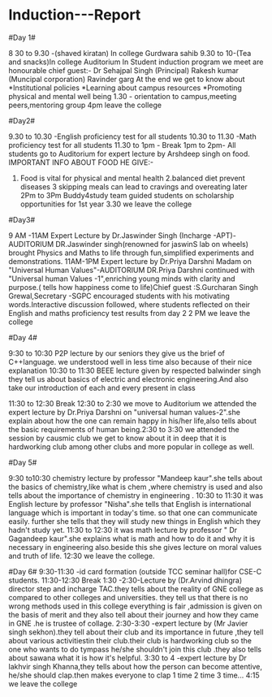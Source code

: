 # Induction---Report
#Day 1#

8 30 to 9.30 -(shaved kiratan) In college Gurdwara sahib
9.30 to 10-(Tea and snacks)In college Auditorium 
In Student induction program we meet are honourable chief guest:-
Dr Sehajpal Singh (Principal)
Rakesh kumar (Muncipal corporation)
Ravinder garg
At the end we get to know about
*Institutional policies
*Learning about campus resources 
*Promoting physical and mental well being 
1.30 - orientation to campus,meeting peers,mentoring group
4pm leave the college


#Day2#

9.30 to 10.30 -English proficiency test for all students 
10.30 to 11.30 -Math proficiency test for all students
11.30 to 1pm - Break
1pm to 2pm- All students go to Auditorium for expert lecture by Arshdeep singh on food.
IMPORTANT INFO ABOUT FOOD HE GIVE:-
1. Food is vital for physical and mental health 
2.balanced diet prevent diseases 
3 skipping meals can lead to cravings and overeating later
2Pm to 3Pm
Buddy4study team guided students on scholarship opportunities for 1st year
3.30 we leave the college 


#Day3#

9 AM -11AM Expert Lecture by Dr.Jaswinder Singh (Incharge -APT)-AUDITORIUM
DR.Jaswinder singh(renowned for jaswinS lab on wheels) brought Physics and Maths to life through fun,simplified experiments and demonstrations.
11AM-1PM
Expert lecture by Dr.Priya Darshni Madam on "Universal Human Values"-AUDITORIUM
DR.Priya Darshni continued with "Universal human Values -1",enriching young minds with clarity and purpose.( tells how happiness come to life)Chief guest :S.Gurcharan Singh Grewal,Secretary -SGPC encouraged students with his motivating words.Interactive discussion followed, where students reflected on their English and maths proficiency test results from day 2
2 PM we leave the college 



#Day 4#

9:30 to 10:30 P2P lecture by our seniors they give us the brief of C++language. we understood well in less time also because of their nice explanation 
10:30 to 11:30 BEEE lecture given by respected balwinder singh they tell us about basics of electric and electronic engineering.And also take our introduction of each and every present in class 

11:30 to 12:30 Break
12:30 to 2:30 we move to Auditorium 
we attended the expert lecture by Dr.Priya Darshni on "universal human values-2".she explain about how the one can remain happy in his/her life,also tells about the basic requirements of human being.2:30 to 3:30 we attended the session by causmic club we get to know about it in deep that it is hardworking club among other clubs and more popular in college as well.


#Day 5# 


9:30 to10:30 chemistry lecture by professor "Mandeep kaur".she tells about the basics of chemistry,like what is chem ,where chemistry is used and also tells about the importance of chemistry in engineering .
10:30 to 11:30 it was English lecture by professor "Nisha".she tells that English is international language which is important in today's time. so that one can communicate easily. further she tells that they will study new things in English which they hadn't study yet.
11:30 to 12:30 it was math lecture by professor " Dr Gagandeep kaur".she explains what is math and how to do it and why it is necessary in engineering also.beside this she gives lecture on moral values and truth of life. 
12:30 we leave the college. 



#Day 6#
9:30-11:30 -id card formation (outside TCC seminar hall)for CSE-C students.
11:30-12:30 Break
1:30 -2:30-Lecture by (Dr.Arvind dhingra)
director step and incharge TAC.they tells about the reality of GNE college as compared to other colleges and universities. they tell us that there is no wrong methods used in this college everything is fair ,admission is given on the basis of merit and they also tell about their journey and how they came in GNE .he is trustee of collage.
2:30-3:30 -expert lecture by (Mr Javier singh sekhon).they tell about their club and its importance in future ,they tell about various activitiestin their club.their club is hardworking club so the one who wants to do tympass he/she shouldn't join this club .they also tells about sawana what it is how it's helpful.
3:30 to 4 -expert lecture by Dr lakhvir singh Khanna,they tells about how the person can become attentive, he/she should clap.then makes everyone to clap 1 time 2 time 3 time...
4:15 we leave the college 